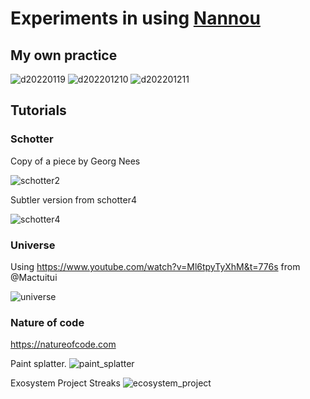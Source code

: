 # Experiments in using [Nannou](https://nannou.cc)

## My own practice

![d20220119](images/d20220119.png)
![d202201210](d20220121/images/d202201210.png)
![d202201211](d20220121/images/d202201211.png)

## Tutorials

### Schotter

Copy of a piece by Georg Nees

![schotter2](images/schotter2.png)

Subtler version from schotter4

![schotter4](images/schotter2.png)

### Universe

Using <https://www.youtube.com/watch?v=Ml6tpyTyXhM&t=776s> from @Mactuitui

![universe](images/universe.png)

### Nature of code

<https://natureofcode.com>

Paint splatter.
![paint_splatter](images/paint_splatter.png)

Exosystem Project Streaks
![ecosystem_project](images/ecosystem_project/ecosystem_project_steaks.png)

